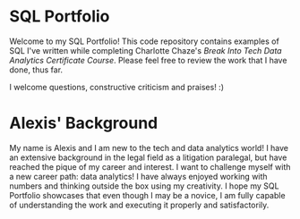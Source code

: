 # SQL Portfolio

Welcome to my SQL Portfolio! This code repository contains examples of SQL I've written while completing Charlotte Chaze's *Break Into Tech Data Analytics Certificate Course*. Please feel free to review the work that I have done, thus far.

I welcome questions, constructive criticism and praises! :)

# Alexis' Background

My name is Alexis and I am new to the tech and data analytics world! I have an extensive background in the legal field as a litigation paralegal, but have reached the pique of my career and interest. I want to challenge myself with a new career path: data analytics!
I have always enjoyed working with numbers and thinking outside the box using my creativity. I hope my SQL Portfolio showcases that even though I may be a novice, I am fully capable of understanding the work and executing it properly and satisfactorily.
